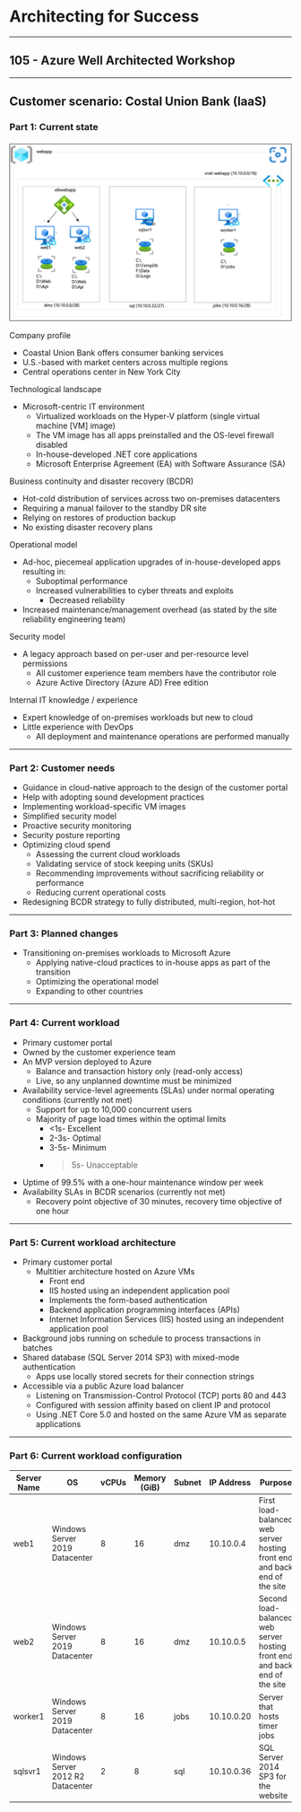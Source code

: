 # Architecting for Success

---

## 105 - Azure Well Architected Workshop

---

## Customer scenario: Costal Union Bank (IaaS)

### Part 1: Current state

![Current Architecture](costal_iaas.png)

Company profile
* Coastal Union Bank offers consumer banking services
* U.S.-based with market centers across multiple regions
* Central operations center in New York City

Technological landscape  
* Microsoft-centric IT environment
  * Virtualized workloads on the Hyper-V platform (single virtual machine [VM] image)
  * The VM image has all apps preinstalled and the OS-level firewall disabled
  * In-house-developed .NET core applications
  * Microsoft Enterprise Agreement (EA) with Software Assurance (SA)

Business continuity and disaster recovery (BCDR)
* Hot-cold distribution of services across two on-premises datacenters
* Requiring a manual failover to the standby DR site
* Relying on restores of production backup
* No existing disaster recovery plans

Operational model
* Ad-hoc, piecemeal application upgrades of in-house-developed apps resulting in:
  * Suboptimal performance
  * Increased vulnerabilities to cyber threats and exploits
    * Decreased reliability
* Increased maintenance/management overhead (as stated by the site reliability engineering team)

Security model
* A legacy approach based on per-user and per-resource level permissions
  * All customer experience team members have the contributor role
  * Azure Active Directory (Azure AD) Free edition

Internal IT knowledge / experience
* Expert knowledge of on-premises workloads but new to cloud
* Little experience with DevOps
  * All deployment and maintenance operations are performed manually

---

### Part 2: Customer needs

* Guidance in cloud-native approach to the design of the customer portal
* Help with adopting sound development practices
* Implementing workload-specific VM images
* Simplified security model
* Proactive security monitoring
* Security posture reporting
* Optimizing cloud spend
  * Assessing the current cloud workloads
  * Validating service of stock keeping units (SKUs)  
  * Recommending improvements without sacrificing reliability or performance
  * Reducing current operational costs
* Redesigning BCDR strategy to fully distributed, multi-region, hot-hot

---

### Part 3: Planned changes

* Transitioning on-premises workloads to Microsoft Azure
  * Applying native-cloud practices to in-house apps as part of the transition
  * Optimizing the operational model
  * Expanding to other countries

---

### Part 4: Current workload

* Primary customer portal
* Owned by the customer experience team
* An MVP version deployed to Azure
  * Balance and transaction history only (read-only access)
  * Live, so any unplanned downtime must be minimized
* Availability service-level agreements (SLAs) under normal operating conditions (currently not met)
  * Support for up to 10,000 concurrent users
  * Majority of page load times within the optimal limits
    * <1s- Excellent
    * 2-3s- Optimal
    * 3-5s- Minimum
    * > 5s- Unacceptable
* Uptime of 99.5% with a one-hour maintenance window per week
* Availability SLAs in BCDR scenarios (currently not met)
  * Recovery point objective of 30 minutes, recovery time objective of one hour

---

### Part 5: Current workload architecture

* Primary customer portal
  * Multitier architecture hosted on Azure VMs
    * Front end
    * IIS hosted using an independent application pool
    * Implements the form-based authentication
    * Backend application programming interfaces (APIs)
    * Internet Information Services (IIS) hosted using an independent application pool
* Background jobs running on schedule to process transactions in batches
* Shared database (SQL Server 2014 SP3) with mixed-mode authentication
  * Apps use locally stored secrets for their connection strings
* Accessible via a public Azure load balancer
  * Listening on Transmission-Control Protocol (TCP) ports 80 and 443
  * Configured with session affinity based on client IP and protocol
  * Using .NET Core 5.0 and hosted on the same Azure VM as separate applications

---

### Part 6: Current workload configuration

Server Name | OS | vCPUs | Memory (GiB) | Subnet | IP Address | Purpose
------------|----|-------|--------------|--------|------------|--------
web1 | Windows Server 2019 Datacenter | 8 | 16 | dmz | 10.10.0.4 | First load-balanced web server hosting front end and back end of the site
web2 | Windows Server 2019 Datacenter | 8 | 16 | dmz | 10.10.0.5 | Second load-balanced web server hosting front end and back end of the site
worker1 | Windows Server 2019 Datacenter | 8 | 16 | jobs | 10.10.0.20 | Server that hosts timer jobs
sqlsvr1 | Windows Server 2012 R2 Datacenter | 2 | 8 | sql | 10.10.0.36 | SQL Server 2014 SP3 for the website
